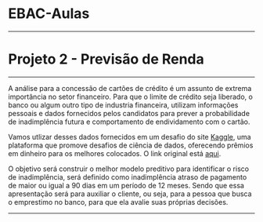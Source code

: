 # EBAC-Aulas

---

# Projeto 2 - Previsão de Renda

---

A análise para a concessão de cartões de crédito é um assunto de extrema importância no setor financeiro. Para que o limite de crédito seja liberado, o banco ou algum outro tipo de industria financeira, utilizam informações pessoais e dados fornecidos pelos candidatos para prever a probabilidade de inadimplência futura e comportamento de endividamento com o cartão.

Vamos utlizar desses dados fornecidos em um desafio do site [Kaggle](https://www.kaggle.com/), uma plataforma que promove desafios de ciência de dados, oferecendo prêmios em dinheiro para os melhores colocados. O link original está [aqui](https://www.kaggle.com/rikdifos/credit-card-approval-prediction).

O objetivo será construir o melhor modelo preditivo para identificar o risco de inadimplência, será definido como inadimplência atraso de pagamento de maior ou igual a 90 dias em um período de 12 meses. Sendo que essa apresentação será para auxiliar o cliente, ou seja, para a pessoa que busca o emprestimo no banco, para que ela avalie suas próprias decisões.

---
